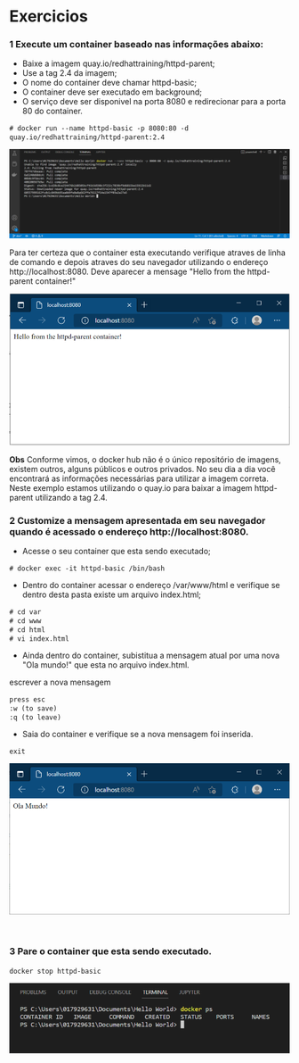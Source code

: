 # Exercicios

### 1 Execute um container baseado nas informações abaixo:
* Baixe a imagem quay.io/redhattraining/httpd-parent;
* Use a tag 2.4 da imagem;
* O nome do container deve chamar httpd-basic;
* O container deve ser executado em background;
* O serviço deve ser disponivel na porta 8080 e redirecionar para a porta 80 do container.

```
# docker run --name httpd-basic -p 8080:80 -d quay.io/redhattraining/httpd-parent:2.4
```

![Pull image](./images/1.png)

Para ter certeza que o container esta executando verifique atraves de linha de comando e depois atraves do seu navegador utilizando o endereço http://localhost:8080. Deve aparecer a mensage "Hello from the httpd-parent container!"

![Navigator](./images/2.png)

**Obs**
Conforme vimos, o docker hub não é o único repositório de imagens, existem outros, alguns públicos e outros privados. No seu dia a dia você encontrará as informações necessárias para utilizar a imagem correta. Neste exemplo estamos utilizando o quay.io para baixar a imagem httpd-parent utilizando a tag 2.4.
</br>

### 2 Customize a mensagem apresentada em seu navegador quando é acessado o endereço http://localhost:8080.

* Acesse o seu container que esta sendo executado;

```
# docker exec -it httpd-basic /bin/bash
```

* Dentro do container acessar o endereço /var/www/html e verifique se dentro desta pasta existe um arquivo index.html;

```
# cd var
# cd www
# cd html
# vi index.html
```

* Ainda dentro do container, subistitua a mensagem atual por uma nova "Ola mundo!" que esta no arquivo index.html.

escrever a nova mensagem
```
press esc
:w (to save)
:q (to leave)
```

* Saia do container e verifique se a nova mensagem foi inserida.

```
exit
```

![Navigator](./images/3.png)

</br>

### 3 Pare o container que esta sendo executado.

```
docker stop httpd-basic
```

![Exiting](./images/4.png)